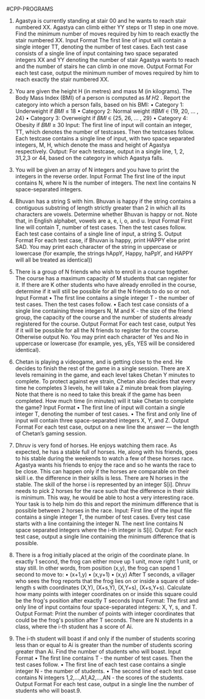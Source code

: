  #CPP-PROGRAMS 
1. Agastya is currently standing at stair 00 and he wants to reach stair numbered XX.
Agastya can climb either YY steps or 11 step in one move.
Find the minimum number of moves required by him to reach exactly the stair numbered XX.
Input Format
The first line of input will contain a single integer TT, denoting the number of test cases.
Each test case consists of a single line of input containing two space separated integers XX 
and YY denoting the number of stair Agastya wants to reach and the number of stairs he can 
climb in one move.
Output Format
For each test case, output the minimum number of moves required by him to reach exactly 
the stair numbered XX.

2. You are given the height H (in metres) and mass M (in kilograms). The Body Mass Index 
(BMI) of a person is computed as 𝑀
𝐻2
.
Report the category into which a person falls, based on his BMI:
• Category 1: Underweight if 𝐵𝑀𝐼 ≤ 18
• Category 2: Normal weight if𝐵𝑀𝐼 ∈ {19, 20, … , 24}
• Category 3: Overweight if 𝐵𝑀𝐼 ∈ {25, 26, … , 29}
• Category 4: Obesity if 𝐵𝑀𝐼 ≥ 30
Input:
The first line of input will contain an integer, TT, which denotes the number of testcases. 
Then the testcases follow.
Each testcase contains a single line of input, with two space separated integers, M, H, which 
denote the mass and height of Agastya respectively.
Output:
For each testcase, output in a single line, 1, 2, 31,2,3 or 44, based on the category in which 
Agastya falls.

3. You will be given an array of N integers and you have to print the integers in the reverse 
order.
Input Format
The first line of the input contains N, where N is the number of integers. The next line 
contains N space-separated integers.

4. Bhuvan has a string S with him. Bhuvan is happy if the string contains a contiguous substring 
of length strictly greater than 2 in which all its characters are vowels.
Determine whether Bhuvan is happy or not.
Note that, in English alphabet, vowels are a, e, i, o, and u.
Input Format
First line will contain T, number of test cases. Then the test cases follow.
Each test case contains of a single line of input, a string S.
Output Format
For each test case, if Bhuvan is happy, print HAPPY else print SAD.
You may print each character of the string in uppercase or lowercase (for example, the strings 
hAppY, Happy, haPpY, and HAPPY will all be treated as identical))

5. There is a group of N friends who wish to enroll in a course together. The course has a 
maximum capacity of M students that can register for it. If there are K other students who 
have already enrolled in the course, determine if it will still be possible for all the N friends to 
do so or not.
Input Format
• The first line contains a single integer T - the number of test cases. Then the test cases 
follow.
• Each test case consists of a single line containing three integers N, M and K - the size 
of the friend group, the capacity of the course and the number of students already 
registered for the course.
Output Format
For each test case, output Yes if it will be possible for all the N friends to register for the 
course. Otherwise output No.
You may print each character of Yes and No in uppercase or lowercase (for 
example, yes, yEs, YES will be considered identical).

6. Chetan is playing a videogame, and is getting close to the end. He decides to finish the rest of 
the game in a single session.
There are X levels remaining in the game, and each level takes Chetan Y minutes to complete. 
To protect against eye strain, Chetan also decides that every time he completes 3 levels, he 
will take a Z minute break from playing. Note that there is no need to take this break if the 
game has been completed.
How much time (in minutes) will it take Chetan to complete the game?
Input Format
• The first line of input will contain a single integer T, denoting the number of test 
cases.
• The first and only line of input will contain three space-separated integers X, Y, and Z.
Output Format
For each test case, output on a new line the answer — the length of Chetan’s gaming session.


7. Dhruv is very fond of horses. He enjoys watching them race. As expected, he has a stable full 
of horses. He, along with his friends, goes to his stable during the weekends to watch a few of 
these horses race. Agastya wants his friends to enjoy the race and so he wants the race to be 
close. This can happen only if the horses are comparable on their skill i.e. the difference in 
their skills is less.
There are N horses in the stable. The skill of the horse i is represented by an integer S[i]. 
Dhruv needs to pick 2 horses for the race such that the difference in their skills is minimum. 
This way, he would be able to host a very interesting race. Your task is to help him do this 
and report the minimum difference that is possible between 2 horses in the race.
Input:
First line of the input file contains a single integer T, the number of test cases.
Every test case starts with a line containing the integer N.
The next line contains N space separated integers where the i-th integer is S[i].
Output:
For each test case, output a single line containing the minimum difference that is possible.

8. There is a frog initially placed at the origin of the coordinate plane. In exactly 1 second, the 
frog can either move up 1 unit, move right 1 unit, or stay still. In other words, from 
position (x,y), the frog can spend 1 second to move to:
• (x+1,y)
• (x,y+1)
• (x,y)
After T seconds, a villager who sees the frog reports that the frog lies on or inside a 
square of side-length s with coordinates (X,Y), (X+s,Y), (X,Y+s), (X+s,Y+s). Calculate 
how many points with integer coordinates on or inside this square could be the frog's 
position after exactly T seconds
Input Format:
The first and only line of input contains four space-separated integers: X, Y, s, and T.
Output Format:
Print the number of points with integer coordinates that could be the frog's position
after T seconds.
There are N students in a class, where the i-th student has a score of Ai.

9. The i-th student will boast if and only if the number of students scoring less than or equal 
to Ai is greater than the number of students scoring greater than Ai.
Find the number of students who will boast.
Input Format
• The first line contains T - the number of test cases. Then the test cases follow.
• The first line of each test case contains a single integer N - the number of students.
• The second line of each test case contains N integers 1,2,…,A1,A2,…,AN - the scores 
of the students.
Output Format
For each test case, output in a single line the number of students who will boast.9. 
